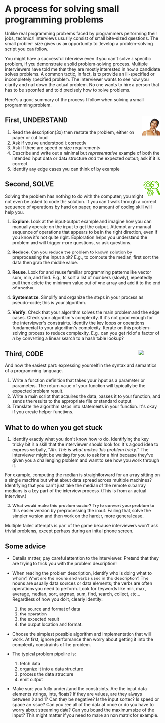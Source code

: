# A process for solving small programming problems

Unlike real programming problems faced by programmers performing their jobs, technical interviews usually consist of small bite-sized questions.  The small problem size gives us an opportunity to develop a problem-solving script you can follow.  

You might have a successful interview even if you can't solve a specific problem, if you demonstrate a solid problem-solving process. Multiple interviewers have told me that they are mostly interested in how a candidate solves problems. A common tactic, in fact, is to provide an ill-specified or incompletely specified problem. The interviewer wants to see how you clarify and nail down the actual problem. No one wants to hire a person that has to be spoonfed and told precisely how to solve problems.

Here's a good summary of the process I follow when solving a small programming problem.

## First, UNDERSTAND <img align="right" src="images/Thinking-Woman-PNG.png" width="60">

1. Read the description(3x) then restate the problem, either on paper or out loud
2. Ask if you've understood it correctly
3. Ask if there are speed or size requirements
4. Describe and write out a minimal but *representative* example of both the intended input data or data structure *and* the expected output; ask if it is correct
5. Identify any edge cases you can think of by example

## Second, SOLVE <img align="right" src="images/solve-icon.png" width="55">

Solving the problem has nothing to do with the computer; you might not even be asked to code the solution. If you can't walk through a correct sequence of operations by hand on paper, no amount of coding skill will help you. 

1. **Explore**. Look at the input-output example and imagine how you can manually operate on the input to get the output. Attempt any manual sequence of operations that appears to be in the right direction, even if you know it's not quite right. Exploration helps you understand the problem and will trigger more questions, so ask questions.

2. **Reduce**. Can you reduce the problem to known solution by preprocessing the input a bit? E.g., to compute the median, first sort the data then grab the middle value.

3. **Reuse**. Look for and reuse familiar programming patterns like vector sum, min, and find. E.g., to sort a list of numbers (slowly), repeatedly pull then delete the minimum value out of one array and add it to the end of another.

4. **Systematize**. Simplify and organize the steps in your process as pseudo-code; this is your algorithm.

5. **Verify**. Check that your algorithm solves the main problem and the edge cases.  Check your algorithm's complexity. If it's not good enough for the interviewer's constraints, identify the key loops or operations fundamental to your algorithm's complexity. Iterate on this problem-solving process to reduce complexity. E.g., can you get rid of a factor of *n* by converting a linear search to a hash table lookup?

## Third, CODE <img align="right" src="https://image.freepik.com/free-photo/cropped-view-of-hands-typing-on-laptop_1262-3196.jpg" width="70">

And now the easiest part: expressing yourself in the syntax and semantics of a programming language.

1. Write a function definition that takes your input as a parameter or parameters. The return value of your function will typically be the expected problem result.
2. Write a main script that acquires the data, passes it to your function, and sends the results to the appropriate file or standard output.
3. Translate the algorithm steps into statements in your function. It's okay if you create helper functions.

## What to do when you get stuck

1. Identify exactly what you don't know how to do. Identifying the key tricky bit is a skill that the interviewer should look for.  It's a good idea to express verbally, "*Ah. This is what makes this problem tricky.*" The interviewer might be waiting for you to ask for a hint because they've given you a challenging problem and want to see how you work through it.
<p>
For example, computing the median is straightforward for an array sitting on a single machine but what about data spread across multiple machines? Identifying that you can't just take the median of the remote subarray medians is a key part of the interview process. (This is from an actual interview.)

2. What would make this problem easier? Try to convert your problem to this easier version by preprocessing the input. Failing that, solve the simpler version and then work on the harder, more general case.

Multiple failed attempts is part of the game because interviewers won't ask trivial problems, except perhaps during an initial phone screen.

## Some advice

* Details matter, pay careful attention to the interviewer. Pretend that they are trying to trick you with the problem description!

* When reading the problem description, identify who is doing what to whom? What are the nouns and verbs used in the description? The nouns are usually data sources or data elements; the verbs are often operations you need to perform. Look for keywords like min, max, average, median, sort, argmax, sum, find, search, collect, etc... Regardless of how you do it, clearly identify:
    1. the source and format of data
    1. the operation
    1. the expected result
    1. the output location and format.

*  Choose the simplest possible algorithm and implementation that will work. At first, ignore performance then worry about getting it into the complexity constraints of the problem.

* The typical problem pipeline is:

    1. fetch data
    1. organize it into a data structure
    1. process the data structure
    1. emit output
 
* Make sure you fully understand the constraints.  Are the input data elements strings, ints, floats?  If they are values, are they always between 0 and 1?  Can they be negative? Is the input sorted? Is speed or space an issue? Can you see all of the data at once or do you have to worry about streaming data? Can you bound the maximum size of the input? This might matter if you need to make an nxn matrix for example.
